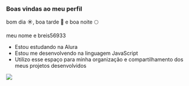 ### Boas vindas ao meu perfil

bom dia ☀️, boa tarde 🌇 e boa noite 🌕

meu nome e breis56933


- Estou estudando na Alura
- Estou me desenvolvendo na linguagem JavaScript
- Utilizo esse espaço para minha organização e
compartilhamento dos meus projetos desenvolvidos



![](https://media1.tenor.com/m/k_ECPZe7VIsAAAAd/cat-cat-driving-car.gif)
